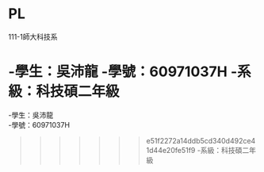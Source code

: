 # PL
111-1師大科技系

-學生：吳沛龍
-學號：60971037H
-系級：科技碩二年級
=======
-學生：吳沛龍\
-學號：60971037H
>>>>>>> e51f2272a14ddb5cd340d492ce41d44e20fe51f9
-系級：科技碩二年級